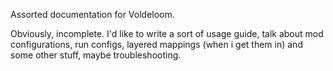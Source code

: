 Assorted documentation for Voldeloom.

Obviously, incomplete. I'd like to write a sort of usage guide, talk about mod configurations, run configs, layered mappings (when i get them in) and some other stuff, maybe troubleshooting.